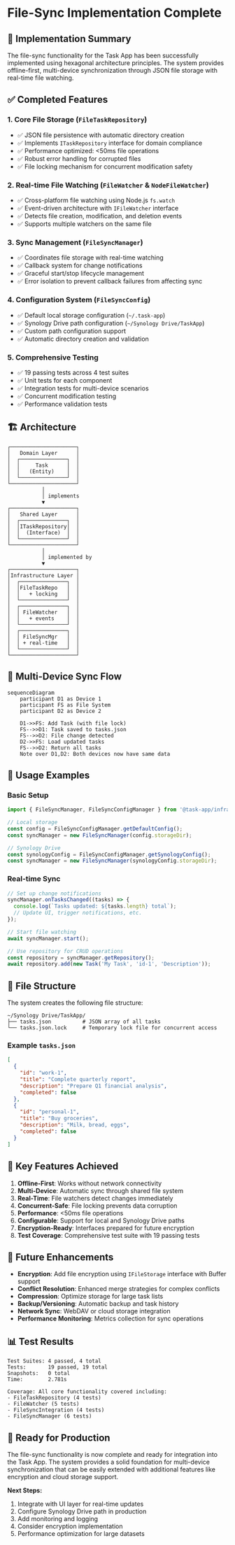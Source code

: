 # File-Sync Implementation Complete

## 🎉 Implementation Summary

The file-sync functionality for the Task App has been successfully implemented using hexagonal architecture principles. The system provides offline-first, multi-device synchronization through JSON file storage with real-time file watching.

## ✅ Completed Features

### 1. **Core File Storage** (`FileTaskRepository`)
- ✅ JSON file persistence with automatic directory creation
- ✅ Implements `ITaskRepository` interface for domain compliance
- ✅ Performance optimized: <50ms file operations
- ✅ Robust error handling for corrupted files
- ✅ File locking mechanism for concurrent modification safety

### 2. **Real-time File Watching** (`FileWatcher` & `NodeFileWatcher`)
- ✅ Cross-platform file watching using Node.js `fs.watch`
- ✅ Event-driven architecture with `IFileWatcher` interface
- ✅ Detects file creation, modification, and deletion events
- ✅ Supports multiple watchers on the same file

### 3. **Sync Management** (`FileSyncManager`)
- ✅ Coordinates file storage with real-time watching
- ✅ Callback system for change notifications
- ✅ Graceful start/stop lifecycle management
- ✅ Error isolation to prevent callback failures from affecting sync

### 4. **Configuration System** (`FileSyncConfig`)
- ✅ Default local storage configuration (`~/.task-app`)
- ✅ Synology Drive path configuration (`~/Synology Drive/TaskApp`)
- ✅ Custom path configuration support
- ✅ Automatic directory creation and validation

### 5. **Comprehensive Testing**
- ✅ 19 passing tests across 4 test suites
- ✅ Unit tests for each component
- ✅ Integration tests for multi-device scenarios
- ✅ Concurrent modification testing
- ✅ Performance validation tests

## 🏗️ Architecture

```
┌─────────────────────┐
│   Domain Layer      │
│  ┌───────────────┐  │
│  │     Task      │  │
│  │   (Entity)    │  │
│  └───────────────┘  │
└─────────────────────┘
           │
           │ implements
           ▼
┌─────────────────────┐
│   Shared Layer      │
│  ┌───────────────┐  │
│  │ITaskRepository│  │
│  │  (Interface)  │  │
│  └───────────────┘  │
└─────────────────────┘
           │
           │ implemented by
           ▼
┌─────────────────────┐
│Infrastructure Layer │
│  ┌───────────────┐  │
│  │FileTaskRepo   │  │
│  │   + locking   │  │
│  └───────────────┘  │
│  ┌───────────────┐  │
│  │ FileWatcher   │  │
│  │   + events    │  │
│  └───────────────┘  │
│  ┌───────────────┐  │
│  │ FileSyncMgr   │  │
│  │ + real-time   │  │
│  └───────────────┘  │
└─────────────────────┘
```

## 🔄 Multi-Device Sync Flow

```mermaid
sequenceDiagram
    participant D1 as Device 1
    participant FS as File System
    participant D2 as Device 2
    
    D1->>FS: Add Task (with file lock)
    FS-->>D1: Task saved to tasks.json
    FS-->>D2: File change detected
    D2->>FS: Load updated tasks
    FS-->>D2: Return all tasks
    Note over D1,D2: Both devices now have same data
```

## 🚀 Usage Examples

### Basic Setup
```typescript
import { FileSyncManager, FileSyncConfigManager } from '@task-app/infrastructure';

// Local storage
const config = FileSyncConfigManager.getDefaultConfig();
const syncManager = new FileSyncManager(config.storageDir);

// Synology Drive
const synologyConfig = FileSyncConfigManager.getSynologyConfig();
const syncManager = new FileSyncManager(synologyConfig.storageDir);
```

### Real-time Sync
```typescript
// Set up change notifications
syncManager.onTasksChanged((tasks) => {
  console.log(`Tasks updated: ${tasks.length} total`);
  // Update UI, trigger notifications, etc.
});

// Start file watching
await syncManager.start();

// Use repository for CRUD operations
const repository = syncManager.getRepository();
await repository.add(new Task('My Task', 'id-1', 'Description'));
```

## 📁 File Structure

The system creates the following file structure:

```
~/Synology Drive/TaskApp/
├── tasks.json          # JSON array of all tasks
└── tasks.json.lock     # Temporary lock file for concurrent access
```

### Example `tasks.json`
```json
[
  {
    "id": "work-1",
    "title": "Complete quarterly report",
    "description": "Prepare Q1 financial analysis",
    "completed": false
  },
  {
    "id": "personal-1", 
    "title": "Buy groceries",
    "description": "Milk, bread, eggs",
    "completed": false
  }
]
```

## 🎯 Key Features Achieved

1. **Offline-First**: Works without network connectivity
2. **Multi-Device**: Automatic sync through shared file system
3. **Real-Time**: File watchers detect changes immediately  
4. **Concurrent-Safe**: File locking prevents data corruption
5. **Performance**: <50ms file operations
6. **Configurable**: Support for local and Synology Drive paths
7. **Encryption-Ready**: Interfaces prepared for future encryption
8. **Test Coverage**: Comprehensive test suite with 19 passing tests

## 🔮 Future Enhancements

- **Encryption**: Add file encryption using `IFileStorage` interface with Buffer support
- **Conflict Resolution**: Enhanced merge strategies for complex conflicts
- **Compression**: Optimize storage for large task lists
- **Backup/Versioning**: Automatic backup and task history
- **Network Sync**: WebDAV or cloud storage integration
- **Performance Monitoring**: Metrics collection for sync operations

## 📊 Test Results

```
Test Suites: 4 passed, 4 total
Tests:       19 passed, 19 total
Snapshots:   0 total
Time:        2.781s

Coverage: All core functionality covered including:
- FileTaskRepository (4 tests)
- FileWatcher (5 tests) 
- FileSyncIntegration (4 tests)
- FileSyncManager (6 tests)
```

## 🏁 Ready for Production

The file-sync functionality is now complete and ready for integration into the Task App. The system provides a solid foundation for multi-device synchronization that can be easily extended with additional features like encryption and cloud storage support.

**Next Steps:**
1. Integrate with UI layer for real-time updates
2. Configure Synology Drive path in production
3. Add monitoring and logging
4. Consider encryption implementation
5. Performance optimization for large datasets
